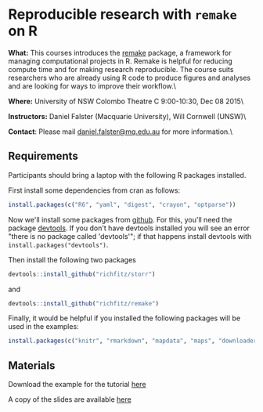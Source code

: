 # Reproducible research with `remake` on R

**What:** This courses introduces the [remake](https://github.com/richfitz/remake) package, a framework for managing computational projects in R. Remake is helpful for reducing compute time and for making research reproducible. The course suits researchers who are already using R code to produce figures and analyses and are looking for ways to improve their workflow.\\

**Where:** University of NSW  Colombo Theatre C 9:00-10:30, Dec 08 2015\\

**Instructors:** Daniel Falster (Macquarie University), Will Cornwell (UNSW)\\

**Contact**: Please mail <daniel.falster@mq.edu.au> for more information.\\

## Requirements

Participants should bring a laptop with the following R packages installed.

First install some dependencies from cran as follows:

```r
install.packages(c("R6", "yaml", "digest", "crayon", "optparse"))
```

Now we'll install some packages from [github](github.com). For this, you'll need the package [devtools](https://github.com/hadley/devtools). If you don't have devtools installed you will see an error "there is no package called 'devtools'"; if that happens install devtools with `install.packages("devtools")`.


Then install the following two packages

```r
devtools::install_github("richfitz/storr")
```
and

```r
devtools::install_github("richfitz/remake")
```

Finally, it would be helpful if you installed the following packages will be used in the examples:

```r
install.packages(c("knitr", "rmarkdown", "mapdata", "maps", "downloader", "smatr"))
```

## Materials

Download the example for the tutorial [here](remake_baad_example.zip)

A copy of the slides are available [here](remake_intro_slides.pdf)
